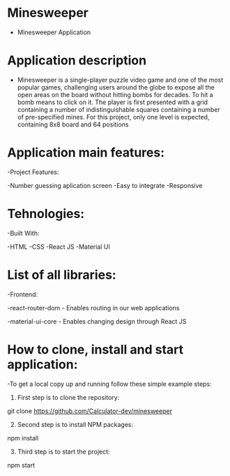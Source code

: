 # Minesweeper 

- Minesweeper Application

# Application description

- Minesweeper is a single-player puzzle video game and one of the most popular games, challenging users around the globe to expose all the open areas on the board without hitting bombs for decades. To hit a bomb means to click on it. The player is first presented with a grid containing a number of indistinguishable squares containing a number of pre-specified mines. For this project, only one level is expected, containing 8x8 board and 64 positions

# Application main features:

-Project Features:

-Number guessing aplication screen
-Easy to integrate
-Responsive

# Tehnologies:

-Built With:

-HTML
-CSS
-React JS
-Material UI



# List of all libraries:

-Frontend:

-react-router-dom - Enables routing in our web applications

-material-ui-core - Enables changing design through React JS

# How to clone, install and start application:

-To get a local copy up and running follow these simple example steps:

1. First step is to clone the repository:

git clone https://github.com/Calculator-dev/minesweeper

2. Second step is to install NPM packages:

npm install

3. Third step is to start the project:

npm start
